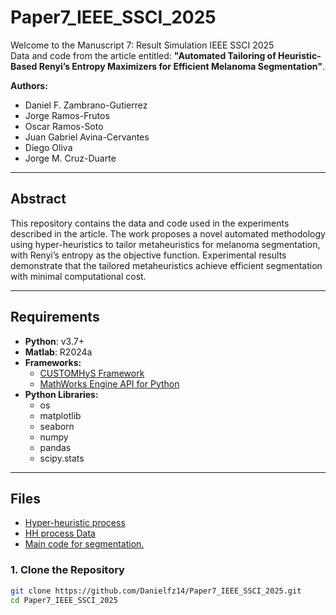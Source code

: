 # Paper7_IEEE_SSCI_2025

Welcome to the Manuscript 7: Result Simulation IEEE SSCI 2025  
Data and code from the article entitled: **"Automated Tailoring of Heuristic-Based Renyi’s Entropy Maximizers for Efficient Melanoma Segmentation"**.  

**Authors:**  
- Daniel F. Zambrano-Gutierrez  
- Jorge Ramos-Frutos  
- Oscar Ramos-Soto  
- Juan Gabriel Avina-Cervantes  
- Diego Oliva  
- Jorge M. Cruz-Duarte  

---

## Abstract  
This repository contains the data and code used in the experiments described in the article. The work proposes a novel automated methodology using hyper-heuristics to tailor metaheuristics for melanoma segmentation, with Renyi’s entropy as the objective function. Experimental results demonstrate that the tailored metaheuristics achieve efficient segmentation with minimal computational cost.

---

## Requirements  

- **Python**: v3.7+  
- **Matlab**: R2024a  
- **Frameworks:**  
  - [CUSTOMHyS Framework](https://github.com/jcrvz/customhys.git)  
  - [MathWorks Engine API for Python](https://www.mathworks.com/help/matlab/matlab_external/install-the-matlab-engine-for-python.html)  
- **Python Libraries:**  
  - os  
  - matplotlib  
  - seaborn  
  - numpy  
  - pandas  
  - scipy.stats  

---

## Files
* [Hyper-heuristic process]([https://github.com/Danielfz14/CEC23-AUTODESIGN_PID_CONTROLLER/blob/main/buckHH.ipynb](https://github.com/Danielfz14/Paper7_IEEE_SSCI_2025/blob/main/Random2.py))
* [HH process Data]([https://github.com/Danielfz14/CEC23-AUTODESIGN_PID_CONTROLLER/tree/main/EvolucionHH](https://github.com/Danielfz14/Paper7_IEEE_SSCI_2025/blob/main/DataHH.txt))
* [Main code for segmentation.]([https://github.com/Danielfz14/CEC23-AUTODESIGN_PID_CONTROLLER/blob/main/HHbuck.m](https://github.com/Danielfz14/Paper7_IEEE_SSCI_2025/blob/main/datacole.m))

### 1. Clone the Repository  
```bash
git clone https://github.com/Danielfz14/Paper7_IEEE_SSCI_2025.git
cd Paper7_IEEE_SSCI_2025
